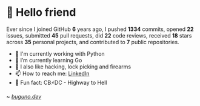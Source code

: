 # 🤖 Hello friend

Ever since I joined GitHub **6** years ago, I pushed **1334** commits, opened **22** issues, submitted **45** pull requests, did **22** code reviews, received **18** stars across **35** personal projects, and contributed to **7** public repositories.

- 🐍 I'm currently working with Python
- 🌱 I’m currently learning Go
- 🔭 I also like hacking, lock picking and firearms
- 📫 How to reach me: [LinkedIn](https://www.linkedin.com/in/brunodesouzabezerra/)
- 🤡 Fun fact: CB⚡DC - Highway to Hell

**~** [_buguno.dev_](https://buguno.dev)
